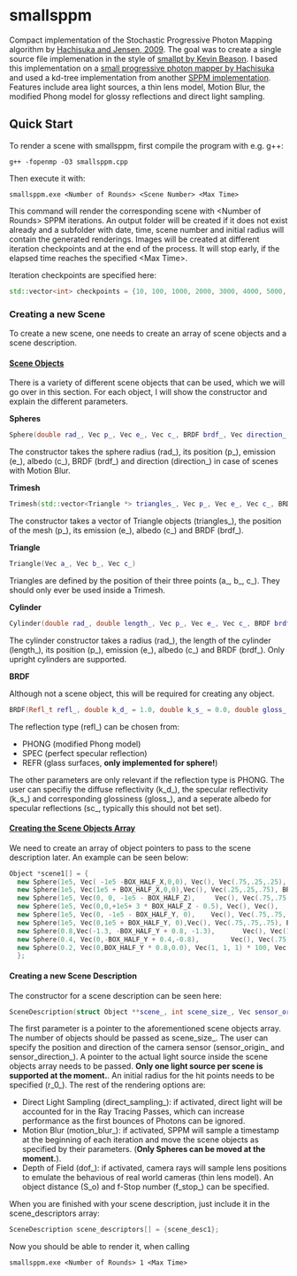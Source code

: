 # smallsppm

Compact implementation of the Stochastic Progressive Photon Mapping algorithm by [Hachisuka and Jensen, 2009](https://doi.org/10.1145/1618452.1618487). The goal was to create a single source file implemenation in the style of [smallpt by Kevin Beason](https://www.kevinbeason.com/smallpt/). I based this implementation on a [small progressive photon mapper by Hachisuka](https://cs.uwaterloo.ca/~thachisu/smallppm_exp.cpp) and used a kd-tree implementation from another [SPPM implementation](https://github.com/shizhouxing/SPPM). Features include area light sources, a thin lens model, Motion Blur, the modified Phong model for glossy reflections and direct light sampling.

## Quick Start
To render a scene with smallsppm, first compile the program with e.g. g++:

```terminal
g++ -fopenmp -O3 smallsppm.cpp
```

Then execute it with:

```terminal
smallsppm.exe <Number of Rounds> <Scene Number> <Max Time>
```

This command will render the corresponding scene with \<Number of Rounds\> SPPM iterations. An output folder will be created if it does not exist already and a subfolder with date, time, scene number and initial radius will contain the generated renderings. Images will be created at different iteration checkpoints and at the end of the process. It will stop early, if the elapsed time reaches the specified \<Max Time\>.

Iteration checkpoints are specified here:

```C++
std::vector<int> checkpoints = {10, 100, 1000, 2000, 3000, 4000, 5000, 6000, 7000, 8000, 9000, 10000, 100000, 1000000, 10000000, 100000000, 1000000000};
```

### Creating a new Scene

To create a new scene, one needs to create an array of scene objects and a scene description.

#### <ins>Scene Objects</ins>

There is a variety of different scene objects that can be used, which we will go over in this section. For each object, I will show the constructor and explain the different parameters.

**Spheres**

```C++
Sphere(double rad_, Vec p_, Vec e_, Vec c_, BRDF brdf_, Vec direction_ = Vec())
```

The constructor takes the sphere radius (rad_), its position (p_), emission (e_), albedo (c_), BRDF (brdf_) and direction (direction_) in case of scenes with Motion Blur.

**Trimesh**

```C++
Trimesh(std::vector<Triangle *> triangles_, Vec p_, Vec e_, Vec c_, BRDF brdf_)
```

The constructor takes a vector of Triangle objects (triangles_), the position of the mesh (p_), its emission (e_), albedo (c_) and BRDF (brdf_).

**Triangle**

```C++
Triangle(Vec a_, Vec b_, Vec c_)
```

Triangles are defined by the position of their three points (a_, b_, c_). They should only ever be used inside a Trimesh.

**Cylinder**

```C++
Cylinder(double rad_, double length_, Vec p_, Vec e_, Vec c_, BRDF brdf_)
```

The cylinder constructor takes a radius (rad_), the length of the cylinder (length_), its position (p_), emission (e_), albedo (c_) and BRDF (brdf_). Only upright cylinders are supported.

**BRDF**

Although not a scene object, this will be required for creating any object. 

```C++
BRDF(Refl_t refl_, double k_d_ = 1.0, double k_s_ = 0.0, double gloss_ = 1.0, Vec sc_ = Vec(1, 1, 1) * .999)
```

The reflection type (refl_) can be chosen from:

- PHONG (modified Phong model)
- SPEC (perfect specular reflection)
- REFR (glass surfaces, **only implemented for sphere!**)

The other parameters are only relevant if the reflection type is PHONG. The user can specifiy the diffuse reflectivity (k_d_), the specular reflectivity (k_s_) and corresponding glossiness (gloss_), and a seperate albedo for specular reflections (sc_, typically this should not bet set).

#### <ins>Creating the Scene Objects Array</ins>

We need to create an array of object pointers to pass to the scene description later. An example can be seen below:

```C++
Object *scene1[] = {
  new Sphere(1e5, Vec( -1e5 -BOX_HALF_X,0,0), Vec(), Vec(.75,.25,.25), BRDF(PHONG)),//Left
  new Sphere(1e5, Vec(1e5 + BOX_HALF_X,0,0),Vec(), Vec(.25,.25,.75), BRDF(PHONG)),//Right
  new Sphere(1e5, Vec(0, 0, -1e5 - BOX_HALF_Z),     Vec(), Vec(.75,.75,.75), BRDF(PHONG)),//Back
  new Sphere(1e5, Vec(0,0,+1e5+ 3 * BOX_HALF_Z - 0.5), Vec(), Vec(),            BRDF(PHONG)),//Front
  new Sphere(1e5, Vec(0, -1e5 - BOX_HALF_Y, 0),    Vec(), Vec(.75,.75,.75), BRDF(PHONG)),//Bottomm
  new Sphere(1e5, Vec(0,1e5 + BOX_HALF_Y, 0),Vec(), Vec(.75,.75,.75), BRDF(PHONG)),//Top
  new Sphere(0.8,Vec(-1.3, -BOX_HALF_Y + 0.8, -1.3),       Vec(), Vec(1,1,1)*.999, BRDF(SPEC)),//Mirror
  new Sphere(0.4, Vec(0,-BOX_HALF_Y + 0.4,-0.8),        Vec(), Vec(.75,.75,.75), BRDF(PHONG)),//Middle
  new Sphere(0.2, Vec(0,BOX_HALF_Y * 0.8,0.0), Vec(1, 1, 1) * 100, Vec(), BRDF(PHONG)) //LIGHT
  };
```

#### Creating a new Scene Description

 The constructor for a scene description can be seen here:

 ```C++
 SceneDescription(struct Object **scene_, int scene_size_, Vec sensor_origin_, Vec sensor_direction_, Object *light_, double r_0_, bool direct_sampling_ = false, bool motion_blur_ = false, bool dof_ = false, double S_o_ = 0.0, double f_stop_ = 1.0)
 ```

 The first parameter is a pointer to the aforementioned scene objects array. The number of objects should be passed as scene_size_. The user can specify the position and direction of the camera sensor (sensor_origin_ and sensor_direction_). A pointer to the actual light source inside the scene objects array needs to be passed. **Only one light source per scene is supported at the moment.**. An initial radius for the hit points needs to be specified (r_0_). The rest of the rendering options are:

 -  Direct Light Sampling (direct_sampling_): if activated, direct light will be accounted for in the Ray Tracing Passes, which can increase performance as the first bounces of Photons can be ignored.
 - Motion Blur (motion_blur_): if activated, SPPM will sample a timestamp at the beginning of each iteration and move the scene objects as specified by their parameters. (**Only Spheres can be moved at the moment.**).
 - Depth of Field (dof_): if activated, camera rays will sample lens positions to emulate the behavious of real world cameras (thin lens model). An object distance (S_o) and f-Stop number (f_stop_) can be specified.

 When you are finished with your scene description, just include it in the scene_descriptors array:

 ```C++
 SceneDescription scene_descriptors[] = {scene_desc1};
 ```

 Now you should be able to render it, when calling

```terminal
smallsppm.exe <Number of Rounds> 1 <Max Time>
```

